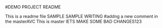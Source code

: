 #DEMO PROJECT README

This is a readme file
SAMPLE SAMPLE WRITING
#addng a new comment in the masterAVC
This is master
lETS MAKE SOME BAD CHANGES123
